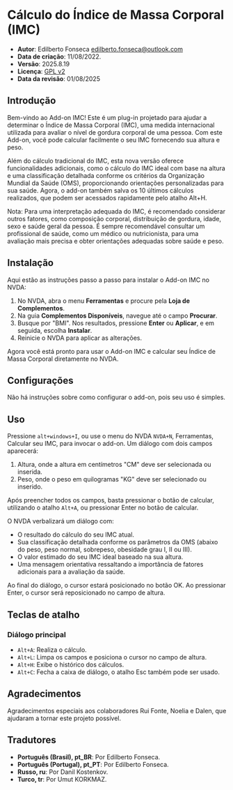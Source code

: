 # Cálculo do Índice de Massa Corporal (IMC)

* **Autor**: Edilberto Fonseca [edilberto.fonseca@outlook.com](mailto:edilberto.fonseca@outlook.com)
* **Data de criação**: 11/08/2022.
* **Versão**: 2025.8.19
* **Licença**: [GPL v2](https://www.gnu.org/licenses/gpl-2.0.html)
* **Data da revisão**: 01/08/2025

## Introdução

Bem-vindo ao Add-on IMC! Este é um plug-in projetado para ajudar a determinar o Índice de Massa Corporal (IMC), uma medida internacional utilizada para avaliar o nível de gordura corporal de uma pessoa. Com este Add-on, você pode calcular facilmente o seu IMC fornecendo sua altura e peso.

Além do cálculo tradicional do IMC, esta nova versão oferece funcionalidades adicionais, como o cálculo do IMC ideal com base na altura e uma classificação detalhada conforme os critérios da Organização Mundial da Saúde (OMS), proporcionando orientações personalizadas para sua saúde. Agora, o add-on também salva os 10 últimos cálculos realizados, que podem ser acessados rapidamente pelo atalho Alt+H.

Nota: Para uma interpretação adequada do IMC, é recomendado considerar outros fatores, como composição corporal, distribuição de gordura, idade, sexo e saúde geral da pessoa. É sempre recomendável consultar um profissional de saúde, como um médico ou nutricionista, para uma avaliação mais precisa e obter orientações adequadas sobre saúde e peso.

## Instalação

Aqui estão as instruções passo a passo para instalar o Add-on IMC no NVDA:

1. No NVDA, abra o menu **Ferramentas** e procure pela **Loja de Complementos**.
2. Na guia **Complementos Disponíveis**, navegue até o campo **Procurar**.
3. Busque por "BMI". Nos resultados, pressione **Enter** ou **Aplicar**, e em seguida, escolha **Instalar**.
4. Reinicie o NVDA para aplicar as alterações.

Agora você está pronto para usar o Add-on IMC e calcular seu Índice de Massa Corporal diretamente no NVDA.

## Configurações

Não há instruções sobre como configurar o add-on, pois seu uso é simples.

## Uso

Pressione `alt+windows+I`, ou use o menu do NVDA `NVDA+N`, Ferramentas, Calcular seu IMC, para invocar o add-on. Um diálogo com dois campos aparecerá:

1. Altura, onde a altura em centímetros "CM" deve ser selecionada ou inserida.
2. Peso, onde o peso em quilogramas "KG" deve ser selecionado ou inserido.

Após preencher todos os campos, basta pressionar o botão de calcular, utilizando o atalho `Alt+A`, ou pressionar Enter no botão de calcular.

O NVDA verbalizará um diálogo com:

* O resultado do cálculo do seu IMC atual.
* Sua classificação detalhada conforme os parâmetros da OMS (abaixo do peso, peso normal, sobrepeso, obesidade grau I, II ou III).
* O valor estimado do seu IMC ideal baseado na sua altura.
* Uma mensagem orientativa ressaltando a importância de fatores adicionais para a avaliação da saúde.

Ao final do diálogo, o cursor estará posicionado no botão OK. Ao pressionar Enter, o cursor será reposicionado no campo de altura.

## Teclas de atalho

### Diálogo principal

* `Alt+A`: Realiza o cálculo.
* `Alt+L`: Limpa os campos e posiciona o cursor no campo de altura.
* `Alt+H`: Exibe o histórico dos cálculos.
* `Alt+C`: Fecha a caixa de diálogo, o atalho Esc também pode ser usado.

## Agradecimentos

Agradecimentos especiais aos colaboradores Rui Fonte, Noelia e Dalen, que ajudaram a tornar este projeto possível.

## Tradutores

* **Português (Brasil), pt\_BR**: Por Edilberto Fonseca.
* **Português (Portugal), pt\_PT**: Por Edilberto Fonseca.
* **Russo, ru**: Por Danil Kostenkov.
* **Turco, tr**: Por Umut KORKMAZ.
